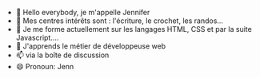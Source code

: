 - 👋 Hello everybody, je m'appelle Jennifer
- 👀 Mes centres intérêts sont :  l'écriture, le crochet, les randos...
- 🌱 Je me forme actuellement sur les langages HTML, CSS et  par la suite Javascript....
- 💞️ J'apprends le métier de développeuse web
- 📫 via la boîte de discussion
- 😄 Pronoun: Jenn
  

<!---
JennC74/JennC74 is a ✨ special ✨ repository because its `README.md` (this file) appears on your GitHub profile.
You can click the Preview link to take a look at your changes.
--->
